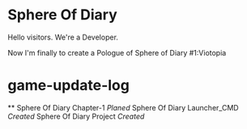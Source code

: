 # Sphere Of Diary
Hello visitors. We're a Developer.

Now I'm finally to create a Pologue of Sphere of Diary #1:Viotopia

# game-update-log
**
Sphere Of Diary Chapter-1 *Planed*
Sphere Of Diary Launcher_CMD *Created*
Sphere Of Diary Project *Created*
